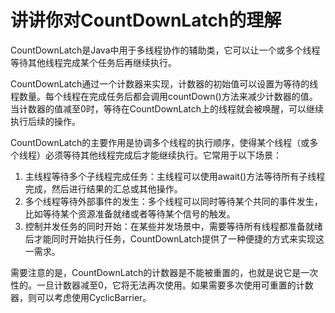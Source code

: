 # 讲讲你对CountDownLatch的理解

CountDownLatch是Java中用于多线程协作的辅助类，它可以让一个或多个线程等待其他线程完成某个任务后再继续执行。

CountDownLatch通过一个计数器来实现，计数器的初始值可以设置为等待的线程数量。每个线程在完成任务后都会调用countDown()方法来减少计数器的值。当计数器的值减至0时，等待在CountDownLatch上的线程就会被唤醒，可以继续执行后续的操作。

CountDownLatch的主要作用是协调多个线程的执行顺序，使得某个线程（或多个线程）必须等待其他线程完成后才能继续执行。它常用于以下场景：

1. 主线程等待多个子线程完成任务：主线程可以使用await()方法等待所有子线程完成，然后进行结果的汇总或其他操作。
2. 多个线程等待外部事件的发生：多个线程可以同时等待某个共同的事件发生，比如等待某个资源准备就绪或者等待某个信号的触发。
3. 控制并发任务的同时开始：在某些并发场景中，需要等待所有线程都准备就绪后才能同时开始执行任务，CountDownLatch提供了一种便捷的方式来实现这一需求。

需要注意的是，CountDownLatch的计数器是不能被重置的，也就是说它是一次性的。一旦计数器减至0，它将无法再次使用。如果需要多次使用可重置的计数器，则可以考虑使用CyclicBarrier。


